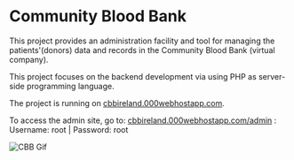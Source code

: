 # Community Blood Bank

This project provides an administration facility and tool for managing the patients'(donors) data and records in the Community Blood Bank (virtual company).

This project focuses on the backend development via using PHP as server-side programming language.

The project is running on [cbbireland.000webhostapp.com](https://cbbireland.000webhostapp.com/).

To access the admin site, go to: [cbbireland.000webhostapp.com/admin](https://cbbireland.000webhostapp.com/admin) :
Username: root  |   Password: root

![CBB Gif](https://github.com/John-Almardeny/community-blood-bank/blob/master/cbb.gif?raw=true)
